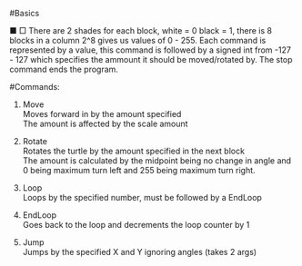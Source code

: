 #Basics

 ■ □ There are 2 shades for each block, white = 0 black = 1, there is 8 blocks in a column
	 2^8 gives us values of 0 - 255. Each command is represented by a
	 value, this command is followed by a signed int from -127 - 127
	 which specifies the ammount it should be moved/rotated by. The
	 stop command ends the program.

#Commands:

1. Move  
Moves forward in by the amount specified  
The amount is affected by the scale amount
	 
2. Rotate  
Rotates the turtle by the amount specified in the next block  
The amount is calculated by the midpoint being no change in angle and 0 being maximum turn left and 255 being maximum turn right.

3. Loop  
Loops by the specified number, must be followed by a EndLoop

4. EndLoop  
Goes back to the loop and decrements the loop counter by 1

5. Jump  
Jumps by the specified X and Y ignoring angles (takes 2 args) 
